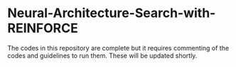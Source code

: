 # Neural-Architecture-Search-with-REINFORCE

The codes in this repository are complete but it requires commenting of the codes and guidelines to run them. These will be updated shortly.
